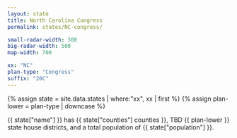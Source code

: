 ```yaml
---
layout: state
title: North Carolina Congress
permalink: states/NC-congress/

small-radar-width: 300
big-radar-width: 500
map-width: 700

xx: "NC"
plan-type: "Congress"
suffix: "20C"
---
```


{% assign state = site.data.states | where:"xx", xx | first %}
{% assign plan-lower = plan-type | downcase %}

<p>{{ state["name"] }} has {{ state["counties"] counties }}, TBD {{ plan-lower }} state house districts, and a total population of {{ state["population"] }}. </p>